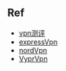 
## Ref

+ [vpn测评](https://www.vpndada.com/greenvpn-closed-cn/)
+ [expressVpn](https://www.expressvpn.com/)
+ [nordVpn](https://nord-cn.org/zh/special/2ydeal/?utm_source=aff5221&utm_medium=affiliate&utm_term=&utm_content=&utm_campaign=off155)
+ [VyprVpn](https://www.goldenfrog.biz/zh/vyprvpn/buy-vpn/referral?offer_id=160&aff_id=2231&source=vpndada&TDMBG&processed=1)
